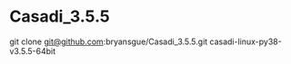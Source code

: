 # Casadi_3.5.5

git clone git@github.com:bryansgue/Casadi_3.5.5.git casadi-linux-py38-v3.5.5-64bit


